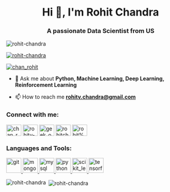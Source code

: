 <h1 align="center">Hi 👋, I'm Rohit Chandra</h1>
<h3 align="center">A passionate Data Scientist from US</h3>

<p align="left"> <img src="https://komarev.com/ghpvc/?username=rohit-chandra&label=Profile%20views&color=0e75b6&style=flat" alt="rohit-chandra" /> </p>

<p align="left"> <a href="https://github.com/ryo-ma/github-profile-trophy"><img src="https://github-profile-trophy.vercel.app/?username=rohit-chandra" alt="rohit-chandra" /></a> </p>

<p align="left"> <a href="https://twitter.com/chan_rohit" target="blank"><img src="https://img.shields.io/twitter/follow/chan_rohit?logo=twitter&style=for-the-badge" alt="chan_rohit" /></a> </p>

- 💬 Ask me about **Python, Machine Learning, Deep Learning, Reinforcement Learning**

- 📫 How to reach me **rohitv.chandra@gmail.com**

<h3 align="left">Connect with me:</h3>
<p align="left">
<a href="https://twitter.com/chan_rohit" target="blank"><img align="center" src="https://cdn.jsdelivr.net/npm/simple-icons@3.0.1/icons/twitter.svg" alt="chan_rohit" height="30" width="40" /></a>
<a href="https://linkedin.com/in/rohitv-chandra" target="blank"><img align="center" src="https://cdn.jsdelivr.net/npm/simple-icons@3.0.1/icons/linkedin.svg" alt="rohitv-chandra" height="30" width="40" /></a>
<a href="https://instagram.com/geek_on_the_loose" target="blank"><img align="center" src="https://cdn.jsdelivr.net/npm/simple-icons@3.0.1/icons/instagram.svg" alt="geek_on_the_loose" height="30" width="40" /></a>
<a href="https://www.youtube.com/c/rohitchan007" target="blank"><img align="center" src="https://cdn.jsdelivr.net/npm/simple-icons@3.0.1/icons/youtube.svg" alt="rohitchan007" height="30" width="40" /></a>
<a href="https://auth.geeksforgeeks.org/user/rohit%20chandra" target="blank"><img align="center" src="https://cdn.jsdelivr.net/npm/simple-icons@3.0.1/icons/geeksforgeeks.svg" alt="rohit%20chandra" height="30" width="40" /></a>
</p>

<h3 align="left">Languages and Tools:</h3>
<p align="left"> <a href="https://git-scm.com/" target="_blank"> <img src="https://www.vectorlogo.zone/logos/git-scm/git-scm-icon.svg" alt="git" width="40" height="40"/> </a> <a href="https://www.mongodb.com/" target="_blank"> <img src="https://devicons.github.io/devicon/devicon.git/icons/mongodb/mongodb-original-wordmark.svg" alt="mongodb" width="40" height="40"/> </a> <a href="https://www.mysql.com/" target="_blank"> <img src="https://devicons.github.io/devicon/devicon.git/icons/mysql/mysql-original-wordmark.svg" alt="mysql" width="40" height="40"/> </a> <a href="https://www.python.org" target="_blank"> <img src="https://devicons.github.io/devicon/devicon.git/icons/python/python-original.svg" alt="python" width="40" height="40"/> </a> <a href="https://scikit-learn.org/" target="_blank"> <img src="https://upload.wikimedia.org/wikipedia/commons/0/05/Scikit_learn_logo_small.svg" alt="scikit_learn" width="40" height="40"/> </a> <a href="https://www.tensorflow.org" target="_blank"> <img src="https://www.vectorlogo.zone/logos/tensorflow/tensorflow-icon.svg" alt="tensorflow" width="40" height="40"/> </a> </p>

<p><img align="left" src="https://github-readme-stats.vercel.app/api/top-langs?username=rohit-chandra&show_icons=true&locale=en&layout=compact" alt="rohit-chandra" /></p>

<p>&nbsp;<img align="center" src="https://github-readme-stats.vercel.app/api?username=rohit-chandra&show_icons=true&locale=en" alt="rohit-chandra" /></p>
